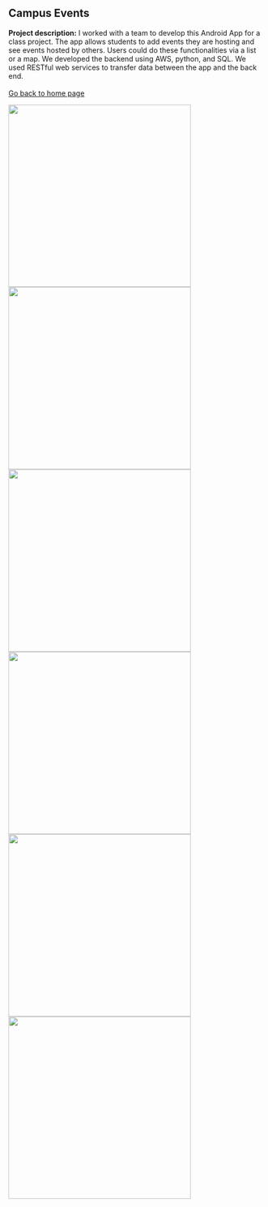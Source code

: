 ## Campus Events

**Project description:** I worked with a team to develop this Android App for a class project. The app allows students to add events they are hosting and see events hosted by others. Users could do these functionalities via a list or a map. We developed the backend using AWS, python, and SQL. We used RESTful web services to transfer data between the app and the back end.
<br/><br/>
[Go back to home page](https://sam-ramakrishnan.github.io/)

<img src="images/loginuser.png?raw=true" width="360"/>    <img src="images/signup.png?raw=true" width="360"/> 
<img src="images/list.png?raw=true" width="360"/>   <img src="images/mapp.png?raw=true" width="360"/>
<img src="images/addevent2.png?raw=true" width="360"/>    <img src="images/pickmap.png?raw=true" width="360"/>



